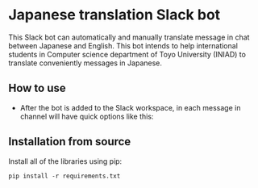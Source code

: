 # Japanese translation Slack bot

This Slack bot can automatically and manually translate message in chat between Japanese and English. This bot intends to help international students in Computer science department of Toyo University (INIAD) to translate conveniently messages in Japanese.  

## How to use
- After the bot is added to the Slack workspace, in each message in channel will have quick options like this:


## Installation from source
Install all of the libraries using pip:

```shell
pip install -r requirements.txt
```
